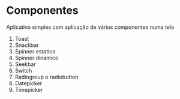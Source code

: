 ﻿# Componentes

Aplicativo simples com aplicação de vários componentes numa tela
1) Toast
2) Snackbar
3) Spinner estatico
4) Spinner dinamico
5) Seekbar
6) Switch
7) Radiogroup e radiobutton
8) Datepicker
9) Timepicker

